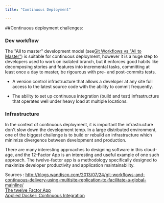 ```yaml
---
title: "Continuous Deployment" 

---
```


##Continuous deployment challenges:

### Dev workflow

The "All to master" development model (see[Git Workflows vs "All to Master"](git-workflows.html)) is suitable for continuous deployment, however it is a huge step to developers used to work on isolated branch, but it enforces good habits like decomposing stories and features into incremental tasks, committing at least once a day to master,  be rigourous with pre- and post-commits tests.

* A version control infrastructure that allows a developer at any site full access to the latest source code with the ability to commit frequently.

* The ability to set up continuous integration (build and test) infrastructure that operates well under heavy load at multiple locations.


### Infrastructure

In the context of continuous deployment, it is important the infrastructure don't slow down the development temp. In a large distributed environment, one of the biggest challenge is to build or rebuild an infrastructure which minimize divergence between development and production.

There are many interesting approaches to designing software in this cloud-age, and the 12-Factor App is an interesting and useful example of one such approach. The twelve-factor app is a methodology specifically designed to maximize developer productivity and application maintainability.

Sources : 
http://blogs.wandisco.com/2013/07/24/git-workflows-and-continuous-delivery-using-multisite-replication-to-facilitate-a-global-mainline/  
[The twelve Factor App](http://12factor.net/)  
[Applied Docker: Continuous Integration](http://mike-clarke.com/2013/11/applied-docker-continuous-integration/)
